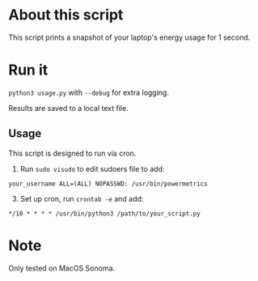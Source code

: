 # About this script
This script prints a snapshot of your laptop's energy usage for 1 second.

# Run it
`python3 usage.py` with `--debug` for extra logging.

Results are saved to a local text file.

## Usage
This script is designed to run via cron.

1. Run `sudo visudo` to edit sudoers file to add:
```
your_username ALL=(ALL) NOPASSWD: /usr/bin/powermetrics
```
3. Set up cron, run `crontab -e` and add:
```
*/10 * * * * /usr/bin/python3 /path/to/your_script.py
```

# Note
Only tested on MacOS Sonoma.
